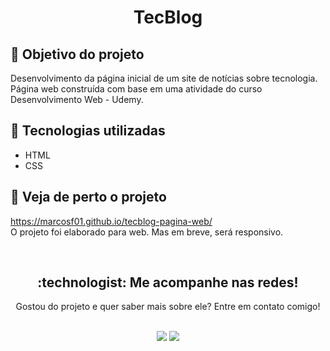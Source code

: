 <h1 align="center">TecBlog</h1>

## :dart: Objetivo do projeto 
Desenvolvimento da página inicial de um site de notícias sobre tecnologia. Página web construída com base em uma atividade do curso Desenvolvimento Web - Udemy.

## :rocket: Tecnologias utilizadas

- HTML
- CSS

## :mag_right: Veja de perto o projeto
https://marcosf01.github.io/tecblog-pagina-web/ <br>
O projeto foi elaborado para web. Mas em breve, será responsivo.

<br>

<h2 align="center"> :technologist: Me acompanhe nas redes! </h2>

<p align="center">
Gostou do projeto e quer saber mais sobre ele? Entre em contato comigo!
</p>

<div align="center" style="display: inline_block"><br>
  <a href="https://instagram.com/mfelipereis" target="_blank"><img src="https://img.shields.io/badge/-Instagram-E4405F?style=for-the-badge&logo=instagram&logoColor=white" target="_blank"></a>
  <a href = "https://www.linkedin.com/in/marcosfelipe01" target="_blank"><img src="https://img.shields.io/badge/-LinkedIn-%230077B5?style=for-the-badge&logo=linkedin&logoColor=white" target="_blank">
</div>  
